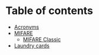 # Table of contents

* [Acronyms](README.md)
* [MIFARE](mifare/README.md)
  * [MIFARE Classic](mifare/mifare-classic.md)
* [Laundry cards](laundry-cards.md)
